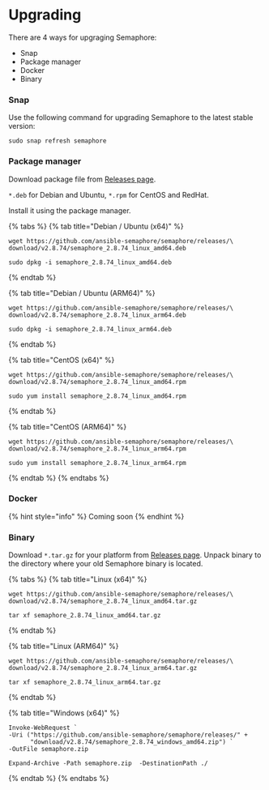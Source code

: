 # Upgrading

There are 4 ways for upgraging Semaphore:

* Snap
* Package manager
* Docker
* Binary

### Snap

Use the following command for upgrading Semaphore to the latest stable version:

```
sudo snap refresh semaphore
```

### Package manager

Download package file from [Releases page](https://github.com/ansible-semaphore/semaphore/releases).

&#x20;`*.deb` for Debian and Ubuntu, `*.rpm` for CentOS and RedHat.&#x20;

Install it using the package manager.

{% tabs %}
{% tab title="Debian / Ubuntu (x64)" %}
```
wget https://github.com/ansible-semaphore/semaphore/releases/\
download/v2.8.74/semaphore_2.8.74_linux_amd64.deb

sudo dpkg -i semaphore_2.8.74_linux_amd64.deb
```
{% endtab %}

{% tab title="Debian / Ubuntu (ARM64)" %}
```
wget https://github.com/ansible-semaphore/semaphore/releases/\
download/v2.8.74/semaphore_2.8.74_linux_arm64.deb

sudo dpkg -i semaphore_2.8.74_linux_arm64.deb
```
{% endtab %}

{% tab title="CentOS (x64)" %}
```
wget https://github.com/ansible-semaphore/semaphore/releases/\
download/v2.8.74/semaphore_2.8.74_linux_amd64.rpm

sudo yum install semaphore_2.8.74_linux_amd64.rpm
```
{% endtab %}

{% tab title="CentOS (ARM64)" %}
```
wget https://github.com/ansible-semaphore/semaphore/releases/\
download/v2.8.74/semaphore_2.8.74_linux_arm64.rpm

sudo yum install semaphore_2.8.74_linux_arm64.rpm
```
{% endtab %}
{% endtabs %}

### Docker

{% hint style="info" %}
Coming soon
{% endhint %}

### Binary

Download `*.tar.gz` for your platform from [Releases page](https://github.com/ansible-semaphore/semaphore/releases). Unpack binary to the directory where your old Semaphore binary is located.

{% tabs %}
{% tab title="Linux (x64)" %}
```
wget https://github.com/ansible-semaphore/semaphore/releases/\
download/v2.8.74/semaphore_2.8.74_linux_amd64.tar.gz

tar xf semaphore_2.8.74_linux_amd64.tar.gz
```
{% endtab %}

{% tab title="Linux (ARM64)" %}
```
wget https://github.com/ansible-semaphore/semaphore/releases/\
download/v2.8.74/semaphore_2.8.74_linux_arm64.tar.gz

tar xf semaphore_2.8.74_linux_arm64.tar.gz
```
{% endtab %}

{% tab title="Windows (x64)" %}
```
Invoke-WebRequest `
-Uri ("https://github.com/ansible-semaphore/semaphore/releases/" +
      "download/v2.8.74/semaphore_2.8.74_windows_amd64.zip") `
-OutFile semaphore.zip

Expand-Archive -Path semaphore.zip  -DestinationPath ./
```
{% endtab %}
{% endtabs %}

